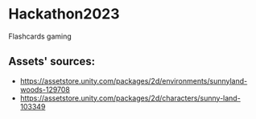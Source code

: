 # Hackathon2023
Flashcards gaming
## Assets' sources: 
- https://assetstore.unity.com/packages/2d/environments/sunnyland-woods-129708
- https://assetstore.unity.com/packages/2d/characters/sunny-land-103349
